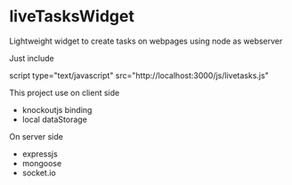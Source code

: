 liveTasksWidget
===============

Lightweight widget to create tasks on webpages using node as webserver

Just include

script type="text/javascript" src="http://localhost:3000/js/livetasks.js"

This project use on client side
- knockoutjs binding
- local dataStorage

On server side
- expressjs
- mongoose
- socket.io